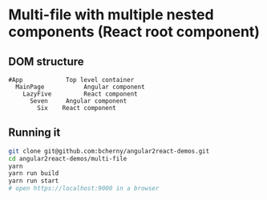 # Multi-file with multiple nested components (React root component)

## DOM structure

```
#App            Top level container
  MainPage           Angular component
    LazyFive         React component
      Seven     Angular component
        Six    React component
```

## Running it

```sh
git clone git@github.com:bcherny/angular2react-demos.git
cd angular2react-demos/multi-file
yarn
yarn run build
yarn run start
# open https://localhost:9000 in a browser
```
